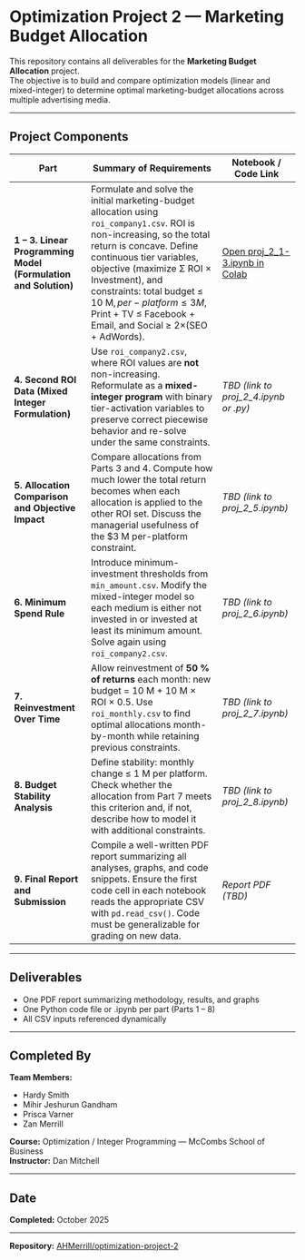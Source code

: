 # Optimization Project 2 — Marketing Budget Allocation

This repository contains all deliverables for the **Marketing Budget Allocation** project.  
The objective is to build and compare optimization models (linear and mixed-integer) to determine optimal marketing-budget allocations across multiple advertising media.

---

## Project Components

| Part | Summary of Requirements | Notebook / Code Link |
|------|--------------------------|----------------------|
| **1 – 3. Linear Programming Model (Formulation and Solution)** | Formulate and solve the initial marketing-budget allocation using `roi_company1.csv`. ROI is non-increasing, so the total return is concave. Define continuous tier variables, objective (maximize Σ ROI × Investment), and constraints: total budget ≤ 10 M$, per-platform ≤ 3 M$, Print + TV ≤ Facebook + Email, and Social ≥ 2×(SEO + AdWords). | [Open proj_2_1-3.ipynb in Colab](https://colab.research.google.com/github/AHMerrill/optimization-project-2/blob/main/proj_2_1-3.ipynb) |
| **4. Second ROI Data (Mixed Integer Formulation)** | Use `roi_company2.csv`, where ROI values are **not** non-increasing. Reformulate as a **mixed-integer program** with binary tier-activation variables to preserve correct piecewise behavior and re-solve under the same constraints. | _TBD (link to proj_2_4.ipynb or .py)_ |
| **5. Allocation Comparison and Objective Impact** | Compare allocations from Parts 3 and 4. Compute how much lower the total return becomes when each allocation is applied to the other ROI set. Discuss the managerial usefulness of the $3 M per-platform constraint. | _TBD (link to proj_2_5.ipynb)_ |
| **6. Minimum Spend Rule** | Introduce minimum-investment thresholds from `min_amount.csv`. Modify the mixed-integer model so each medium is either not invested in or invested at least its minimum amount. Solve again using `roi_company2.csv`. | _TBD (link to proj_2_6.ipynb)_ |
| **7. Reinvestment Over Time** | Allow reinvestment of **50 % of returns** each month: new budget = 10 M + 10 M × ROI × 0.5. Use `roi_monthly.csv` to find optimal allocations month-by-month while retaining previous constraints. | _TBD (link to proj_2_7.ipynb)_ |
| **8. Budget Stability Analysis** | Define stability: monthly change ≤ 1 M per platform. Check whether the allocation from Part 7 meets this criterion and, if not, describe how to model it with additional constraints. | _TBD (link to proj_2_8.ipynb)_ |
| **9. Final Report and Submission** | Compile a well-written PDF report summarizing all analyses, graphs, and code snippets. Ensure the first code cell in each notebook reads the appropriate CSV with `pd.read_csv()`. Code must be generalizable for grading on new data. | _Report PDF (TBD)_ |

---

## Deliverables
- One PDF report summarizing methodology, results, and graphs  
- One Python code file or .ipynb per part (Parts 1 – 8)  
- All CSV inputs referenced dynamically  

---

## Completed By
**Team Members:**  
- Hardy Smith
- Mihir Jeshurun Gandham
- Prisca Varner
- Zan Merrill  

**Course:** Optimization / Integer Programming — McCombs School of Business  
**Instructor:** Dan Mitchell

---

## Date
**Completed:** October 2025  

---

**Repository:** [AHMerrill/optimization-project-2](https://github.com/AHMerrill/optimization-project-2)
